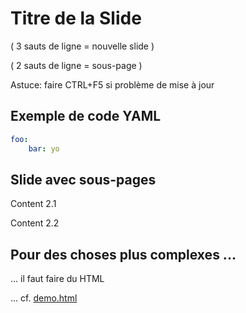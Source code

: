 # Titre de la Slide

( 3 sauts de ligne = nouvelle slide )

( 2 sauts de ligne = sous-page )

Astuce: faire <key>CTRL+F5</key> si problème de mise à jour



## Exemple de code YAML

```yaml
foo:
    bar: yo
```



## Slide avec sous-pages


Content 2.1


Content 2.2



## Pour des choses plus complexes ...

... il faut faire du HTML

... cf. [demo.html](demo.html)
